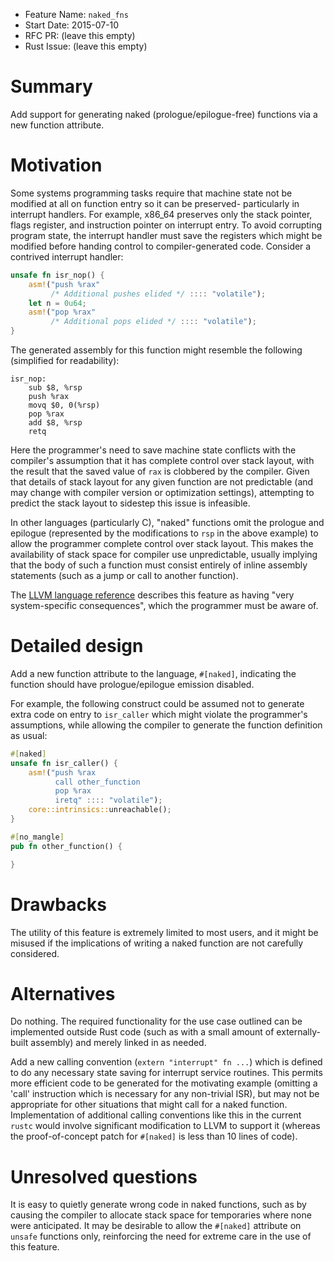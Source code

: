 - Feature Name: `naked_fns`
- Start Date: 2015-07-10
- RFC PR: (leave this empty)
- Rust Issue: (leave this empty)

# Summary

Add support for generating naked (prologue/epilogue-free) functions via a new
function attribute.

# Motivation

Some systems programming tasks require that machine state not be modified at all
on function entry so it can be preserved- particularly in interrupt handlers.
For example, x86\_64 preserves only the stack pointer, flags register, and
instruction pointer on interrupt entry. To avoid corrupting program state, the
interrupt handler must save the registers which might be modified before handing
control to compiler-generated code. Consider a contrived interrupt handler:

```rust
unsafe fn isr_nop() {
    asm!("push %rax"
         /* Additional pushes elided */ :::: "volatile");
    let n = 0u64;
    asm!("pop %rax"
         /* Additional pops elided */ :::: "volatile");
}
```

The generated assembly for this function might resemble the following
(simplified for readability):

```x86
isr_nop:
    sub $8, %rsp
    push %rax
    movq $0, 0(%rsp)
    pop %rax
    add $8, %rsp
    retq
```

Here the programmer's need to save machine state conflicts with the compiler's
assumption that it has complete control over stack layout, with the result that
the saved value of `rax` is clobbered by the compiler. Given that details of
stack layout for any given function are not predictable (and may change with
compiler version or optimization settings), attempting to predict the stack
layout to sidestep this issue is infeasible.

In other languages (particularly C), "naked" functions omit the prologue and
epilogue (represented by the modifications to `rsp` in the above example) to
allow the programmer complete control over stack layout. This makes the
availability of stack space for compiler use unpredictable, usually implying
that the body of such a function must consist entirely of inline assembly
statements (such as a jump or call to another function).

The [LLVM language
reference](http://llvm.org/docs/LangRef.html#function-attributes) describes this
feature as having "very system-specific consequences", which the programmer must
be aware of.

# Detailed design

Add a new function attribute to the language, `#[naked]`, indicating the
function should have prologue/epilogue emission disabled.

For example, the following construct could be assumed not to generate extra code
on entry to `isr_caller` which might violate the programmer's assumptions, while
allowing the compiler to generate the function definition as usual:

```rust
#[naked]
unsafe fn isr_caller() {
    asm!("push %rax
          call other_function
          pop %rax
          iretq" :::: "volatile");
    core::intrinsics::unreachable();
}

#[no_mangle]
pub fn other_function() {

}
```

# Drawbacks

The utility of this feature is extremely limited to most users, and it might be
misused if the implications of writing a naked function are not carefully
considered.

# Alternatives

Do nothing. The required functionality for the use case outlined can be
implemented outside Rust code (such as with a small amount of externally-built
assembly) and merely linked in as needed.

Add a new calling convention (`extern "interrupt" fn ...`) which is defined to
do any necessary state saving for interrupt service routines. This permits more
efficient code to be generated for the motivating example (omitting a 'call'
instruction which is necessary for any non-trivial ISR), but may not be
appropriate for other situations that might call for a naked function.
Implementation of additional calling conventions like this in the current
`rustc` would involve significant modification to LLVM to support it (whereas
the proof-of-concept patch for `#[naked]` is less than 10 lines of code).

# Unresolved questions

It is easy to quietly generate wrong code in naked functions, such as by causing
the compiler to allocate stack space for temporaries where none were
anticipated. It may be desirable to allow the `#[naked]` attribute on `unsafe`
functions only, reinforcing the need for extreme care in the use of this
feature.
